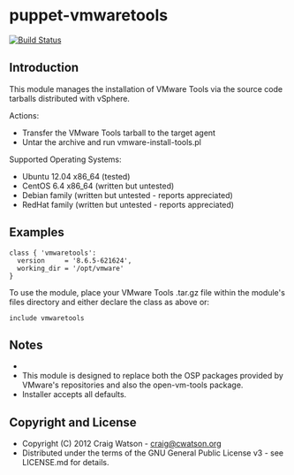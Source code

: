 puppet-vmwaretools
==================

[![Build Status](https://secure.travis-ci.org/craigwatson/puppet-vmwaretools.png?branch=master)](http://travis-ci.org/craigwatson/puppet-vmwaretools)

Introduction
------------

This module manages the installation of VMware Tools via the source code tarballs distributed with vSphere.

Actions:

* Transfer the VMware Tools tarball to the target agent
* Untar the archive and run vmware-install-tools.pl

Supported Operating Systems:

* Ubuntu 12.04 x86_64 (tested)
* CentOS 6.4 x86_64 (written but untested)
* Debian family (written but untested - reports appreciated)
* RedHat family (written but untested - reports appreciated)

Examples
--------

    class { 'vmwaretools':
      version     = '8.6.5-621624',
      working_dir = '/opt/vmware'
    }


To use the module, place your VMware Tools .tar.gz file within the module's files directory and either declare the class as above or:

    include vmwaretools

Notes
-----

* 
* This module is designed to replace both the OSP packages provided by VMware's repositories and also the open-vm-tools package.
* Installer accepts all defaults.

Copyright and License
---------------------
* Copyright (C) 2012 Craig Watson - <craig@cwatson.org>
* Distributed under the terms of the GNU General Public License v3 - see LICENSE.md for details.
